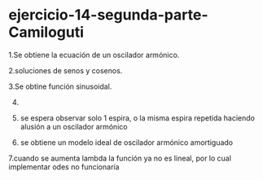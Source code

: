 # ejercicio-14-segunda-parte-Camiloguti
1.Se obtiene la ecuación de un oscilador armónico.

2.soluciones de senos y cosenos.

3.Se obtine función sinusoidal.

4.
5. se espera observar solo 1 espira, o la misma espira repetida haciendo alusión a un oscilador armónico

6. se obtiene un modelo ideal de oscilador armónico amortiguado

7.cuando se aumenta lambda la función ya no es lineal, por lo cual implementar odes no funcionaría

